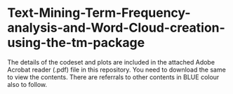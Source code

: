 # Text-Mining-Term-Frequency-analysis-and-Word-Cloud-creation-using-the-tm-package

The details of the codeset and plots are included in the attached Adobe Acrobat reader (.pdf) file in this repository. 
You need to download the same to view the contents. There are referrals to other contents in BLUE colour also to follow.
